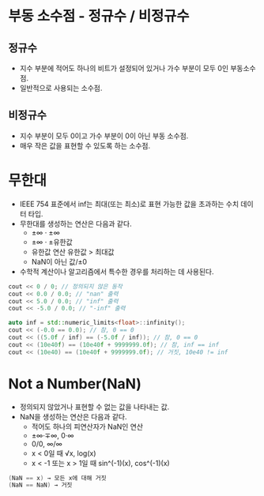 # 부동 소수점 - 정규수 / 비정규수

## 정규수
- 지수 부분에 적어도 하나의 비트가 설정되어 있거나 가수 부분이 모두 0인 부동소수점.
- 일반적으로 사용되는 소수점.

## 비정규수
- 지수 부분이 모두 0이고 가수 부분이 0이 아닌 부동 소수점.
- 매우 작은 값을 표현할 수 있도록 하는 소수점.


# 무한대

- IEEE 754 표준에서 inf는 최대(또는 최소)로 표현 가능한 값을 초과하는 수치 데이터 타입.
- 무한대를 생성하는 연산은 다음과 같다.
    - ±∞ · ±∞
    - ±∞ · ±유한값
    - 유한값 연산 유한값 > 최대값
    - NaN이 아닌 값/±0
- 수학적 계산이나 알고리즘에서 특수한 경우를 처리하는 데 사용된다.
```cpp
cout << 0 / 0; // 정의되지 않은 동작
cout << 0.0 / 0.0; // "nan" 출력
cout << 5.0 / 0.0; // "inf" 출력
cout << -5.0 / 0.0; // "-inf" 출력

auto inf = std::numeric_limits<float>::infinity();
cout << (-0.0 == 0.0); // 참, 0 == 0
cout << ((5.0f / inf) == (-5.0f / inf)); // 참, 0 == 0
cout << (10e40f) == (10e40f + 9999999.0f); // 참, inf == inf
cout << (10e40) == (10e40f + 9999999.0f); // 거짓, 10e40 != inf
```


# Not a Number(NaN)

- 정의되지 않았거나 표현할 수 없는 값을 나타내는 값.
- NaN을 생성하는 연산은 다음과 같다.
    - 적어도 하나의 피연산자가 NaN인 연산
    - ±∞·∓∞, 0·∞
    - 0/0, ∞/∞
    - x < 0일 때 √x, log(x)
    - x < -1 또는 x > 1일 때 sin^(-1)(x), cos^(-1)(x)
```cpp
(NaN == x) → 모든 x에 대해 거짓
(NaN == NaN) → 거짓
```